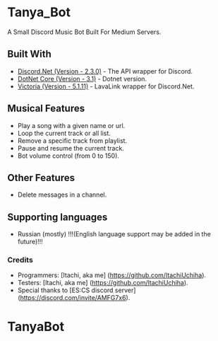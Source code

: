 # Tanya_Bot

A Small Discord Music Bot Built For Medium Servers.

## Built With

* [Discord.Net (Version - 2.3.0)](https://github.com/RogueException/Discord.Net) - The API wrapper for Discord.
* [DotNet Core (Version - 3.1)](https://dotnet.microsoft.com/download/dotnet-core/2.2) - Dotnet version.
* [Victoria (Version - 5.1.11)](https://github.com/Yucked/Victoria) - LavaLink wrapper for Discord.Net.

## Musical Features

* Play a song with a given name or url.
* Loop the current track or all list.
* Remove a specific track from playlist.
* Pause and resume the current track.
* Bot volume control (from 0 to 150).

## Other Features

* Delete messages in a channel.

## Supporting languages

* Russian (mostly)
!!!(English language support may be added in the future)!!!

### Credits
* Programmers: [Itachi, aka me] (https://github.com/ltachiUchiha).
* Testers: [Itachi, aka me] (https://github.com/ltachiUchiha).
* Special thanks to [ES:CS discord server] (https://discord.com/invite/AMFG7x6).

# TanyaBot
